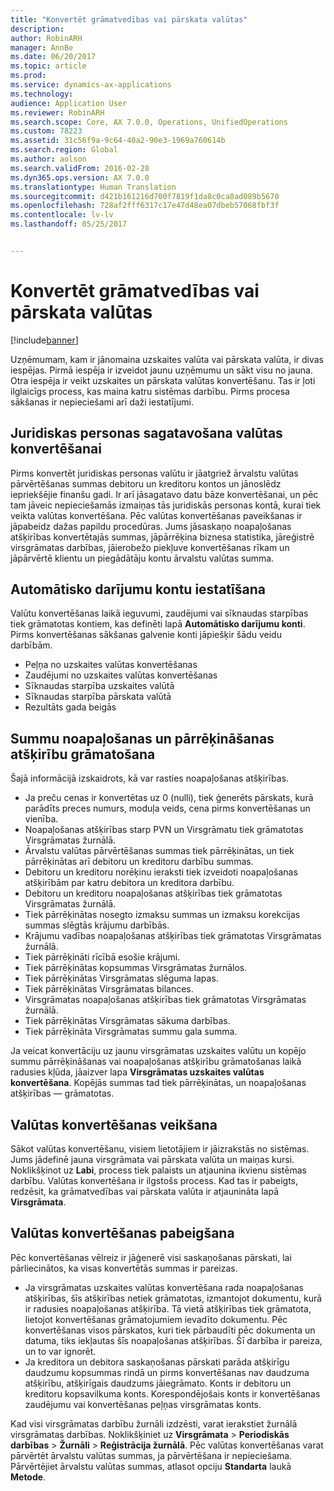 ```yaml
---
title: "Konvertēt grāmatvedības vai pārskata valūtas"
description: 
author: RobinARH
manager: AnnBe
ms.date: 06/20/2017
ms.topic: article
ms.prod: 
ms.service: dynamics-ax-applications
ms.technology: 
audience: Application User
ms.reviewer: RobinARH
ms.search.scope: Core, AX 7.0.0, Operations, UnifiedOperations
ms.custom: 78223
ms.assetid: 31c56f9a-9c64-40a2-90e3-1969a760614b
ms.search.region: Global
ms.author: aolson
ms.search.validFrom: 2016-02-28
ms.dyn365.ops.version: AX 7.0.0
ms.translationtype: Human Translation
ms.sourcegitcommit: d421b161216d700f7819f1da8c0ca8ad089b5670
ms.openlocfilehash: 728af2fff6317c17e47d48ea07dbeb57068fbf3f
ms.contentlocale: lv-lv
ms.lasthandoff: 05/25/2017


---
```


# <a name="convert-accounting-or-reporting-currencies"></a>Konvertēt grāmatvedības vai pārskata valūtas

[!include[banner](../includes/banner.md)]




Uzņēmumam, kam ir jānomaina uzskaites valūta vai pārskata valūta, ir divas iespējas. Pirmā iespēja ir izveidot jaunu uzņēmumu un sākt visu no jauna. Otra iespēja ir veikt uzskaites un pārskata valūtas konvertēšanu. Tas ir ļoti ilglaicīgs process, kas maina katru sistēmas darbību. Pirms procesa sākšanas ir nepieciešami arī daži iestatījumi.

## <a name="preparing-the-legal-entity-for-currency-conversion"></a>Juridiskas personas sagatavošana valūtas konvertēšanai
Pirms konvertēt juridiskas personas valūtu ir jāatgriež ārvalstu valūtas pārvērtēšanas summas debitoru un kreditoru kontos un jānoslēdz iepriekšējie finanšu gadi. Ir arī jāsagatavo datu bāze konvertēšanai, un pēc tam jāveic nepieciešamās izmaiņas tās juridiskās personas kontā, kurai tiek veikta valūtas konvertēšana. Pēc valūtas konvertēšanas paveikšanas ir jāpabeidz dažas papildu procedūras. Jums jāsaskaņo noapaļošanas atšķirības konvertētajās summas, jāpārrēķina biznesa statistika, jāreģistrē virsgrāmatas darbības, jāierobežo piekļuve konvertēšanas rīkam un jāpārvērtē klientu un piegādātāju kontu ārvalstu valūtas summa.

## <a name="setting-up-accounts-for-automatic-transactions"></a>Automātisko darījumu kontu iestatīšana
Valūtu konvertēšanas laikā ieguvumi, zaudējumi vai sīknaudas starpības tiek grāmatotas kontiem, kas definēti lapā **Automātisko darījumu konti**. Pirms konvertēšanas sākšanas galvenie konti jāpiešķir šādu veidu darbībām.

-   Peļņa no uzskaites valūtas konvertēšanas
-   Zaudējumi no uzskaites valūtas konvertēšanas
-   Sīknaudas starpība uzskaites valūtā
-   Sīknaudas starpība pārskata valūtā
-   Rezultāts gada beigās

## <a name="posting-rounding-differences-and-sum-recalculations"></a>Summu noapaļošanas un pārrēķināšanas atšķirību grāmatošana
Šajā informācijā izskaidrots, kā var rasties noapaļošanas atšķirības.

-   Ja preču cenas ir konvertētas uz 0 (nulli), tiek ģenerēts pārskats, kurā parādīts preces numurs, moduļa veids, cena pirms konvertēšanas un vienība.
-   Noapaļošanas atšķirības starp PVN un Virsgrāmatu tiek grāmatotas Virsgrāmatas žurnālā.
-   Ārvalstu valūtas pārvērtēšanas summas tiek pārrēķinātas, un tiek pārrēķinātas arī debitoru un kreditoru darbību summas.
-   Debitoru un kreditoru norēķinu ieraksti tiek izveidoti noapaļošanas atšķirībām par katru debitora un kreditora darbību.
-   Debitoru un kreditoru noapaļošanas atšķirības tiek grāmatotas Virsgrāmatas žurnālā.
-   Tiek pārrēķinātas nosegto izmaksu summas un izmaksu korekcijas summas slēgtās krājumu darbībās.
-   Krājumu vadības noapaļošanas atšķirības tiek grāmatotas Virsgrāmatas žurnālā.
-   Tiek pārrēķināti rīcībā esošie krājumi.
-   Tiek pārrēķinātas kopsummas Virsgrāmatas žurnālos.
-   Tiek pārrēķinātas Virsgrāmatas slēguma lapas.
-   Tiek pārrēķinātas Virsgrāmatas bilances.
-   Virsgrāmatas noapaļošanas atšķirības tiek grāmatotas Virsgrāmatas žurnālā.
-   Tiek pārrēķinātas Virsgrāmatas sākuma darbības.
-   Tiek pārrēķināta Virsgrāmatas summu gala summa.

Ja veicat konvertāciju uz jaunu virsgrāmatas uzskaites valūtu un kopējo summu pārrēķināšanas vai noapaļošanas atšķirību grāmatošanas laikā radusies kļūda, jāaizver lapa **Virsgrāmatas uzskaites valūtas konvertēšana**. Kopējās summas tad tiek pārrēķinātas, un noapaļošanas atšķirības — grāmatotas.

## <a name="processing-the-currency-conversion"></a>Valūtas konvertēšanas veikšana
Sākot valūtas konvertēšanu, visiem lietotājiem ir jāizrakstās no sistēmas. Jums jādefinē jauna virsgrāmata vai pārskata valūta un maiņas kursi. Noklikšķinot uz **Labi**, process tiek palaists un atjaunina ikvienu sistēmas darbību. Valūtas konvertēšana ir ilgstošs process. Kad tas ir pabeigts, redzēsit, ka grāmatvedības vai pārskata valūta ir atjaunināta lapā **Virsgrāmata**.

## <a name="completing-the-currency-conversion"></a>Valūtas konvertēšanas pabeigšana
Pēc konvertēšanas vēlreiz ir jāģenerē visi saskaņošanas pārskati, lai pārliecinātos, ka visas konvertētās summas ir pareizas.

-   Ja virsgrāmatas uzskaites valūtas konvertēšana rada noapaļošanas atšķirības, šīs atšķirības netiek grāmatotas, izmantojot dokumentu, kurā ir radusies noapaļošanas atšķirība. Tā vietā atšķirības tiek grāmatota, lietojot konvertēšanas grāmatojumiem ievadīto dokumentu. Pēc konvertēšanas visos pārskatos, kuri tiek pārbaudīti pēc dokumenta un datuma, tiks iekļautas šīs noapaļošanas atšķirības. Šī darbība ir pareiza, un to var ignorēt.
-   Ja kreditora un debitora saskaņošanas pārskati parāda atšķirīgu daudzumu kopsummas rindā un pirms konvertēšanas nav daudzuma atšķirību, atšķirīgais daudzums jāiegrāmato. Konts ir debitoru un kreditoru kopsavilkuma konts. Korespondējošais konts ir konvertēšanas zaudējumu vai konvertēšanas peļņas virsgrāmatas konts.

Kad visi virsgrāmatas darbību žurnāli izdzēsti, varat ierakstiet žurnālā virsgrāmatas darbības. Noklikšķiniet uz **Virsgrāmata** &gt; **Periodiskās darbības** &gt; **Žurnāli** &gt; **Reģistrācija žurnālā**. Pēc valūtas konvertēšanas varat pārvērtēt ārvalstu valūtas summas, ja pārvērtēšana ir nepieciešama. Pārvērtējiet ārvalstu valūtas summas, atlasot opciju **Standarta** laukā **Metode**.




